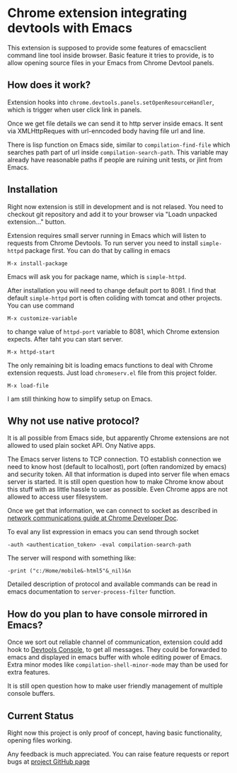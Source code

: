 Chrome extension integrating devtools with Emacs
================================================

This extension is supposed to provide some features of emacsclient command
line tool inside browser. Basic feature it tries to provide, is to allow
opening source files in your Emacs from Chrome Devtool panels.

## How does it work?

Extension hooks into `chrome.devtools.panels.setOpenResourceHandler`, which
is trigger when user click link in panels.

Once we get file details we can send it to http server inside emacs. It sent
via XMLHttpReques with url-enncoded body having file url and line. 

There is lisp function on Emacs side, similar to `compilation-find-file` which 
searches path part of url inside `compilation-search-path`. This variable may
already have reasonable paths if people are ruining unit tests, or jlint from Emacs.

## Installation

Right now extension is still in development and is not relased. You need to
checkout git repository and add it to your browser via "Loadn unpacked extension..."
button.

Extension requires small server running in Emacs which will listen to requests
from Chrome Devtools. To run server you need to install `simple-httpd` package
first. You can do that by calling in emacs

    M-x install-package

Emacs will ask you for package name, which is `simple-httpd`.

After installation you will need to change default port to 8081. I find that default
`simple-httpd` port is often coliding with tomcat and other projects. You can use
command

    M-x customize-variable

to change value of `httpd-port` variable to 8081, which Chrome extension expects.
After taht you can start server.

    M-x httpd-start

The only remaining bit is loading emacs functions to deal with Chrome extension
requests. Just load `chromeserv.el` file from this project folder.

    M-x load-file

I am still thinking how to simplify setup on Emacs.

## Why not use native protocol?

It is all possible from Emacs side, but apparently Chrome extensions are not
allowed to used plain socket API. Ony Native apps.

The Emacs server listens to TCP connection. TO establish connection we need 
to know host (default to localhost), port (often randomized by emacs) and 
security token. All that information is duped into server file when emacs 
server is started. It is still open question how to make Chrome know about 
this stuff with as little hassle to user as possible. Even Chrome apps are
not allowed to access user filesystem.

Once we get that information, we can connect to socket as described in
[network communications guide at Chrome Developer Doc](http://developer.chrome.com/apps/app_network.html).

To eval any list expression in emacs you can send through socket

    -auth <authentication_token> -eval compilation-search-path

The server will respond with something like:

    -print ("c:/Home/mobile&-html5"&_nil)&n

Detailed description of protocol and available commands can be read in emacs
documentation to `server-process-filter` function.

## How do you plan to have console mirrored in Emacs?

Once we sort out reliable channel of communication, extension could add hook to
[Devtools Console](http://developer.chrome.com/extensions/experimental_devtools_console.html),
to get all messages. They could be forwarded to emacs and displayed in emacs 
buffer with whole editing power of Emacs. Extra minor modes like 
`compilation-shell-minor-mode` may than be used for extra features.

It is still open question how to make user friendly management of multiple 
console buffers.

## Current Status

Right now this project is only proof of concept, having basic functionality, opening 
files working.

Any feedback is much appreciated. You can raise feature requests or report bugs
at [project GitHub page](https://github.com/szarsti/chrome-emacsclient/issues)